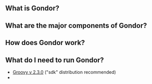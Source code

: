 ## What is Gondor?

## What are the major components of Gondor?

## How does Gondor work?

## What do I need to run Gondor?
* [Groovy v 2.3.0](http://groovy.codehaus.org/Download) ("sdk" distribution recommended)
* 